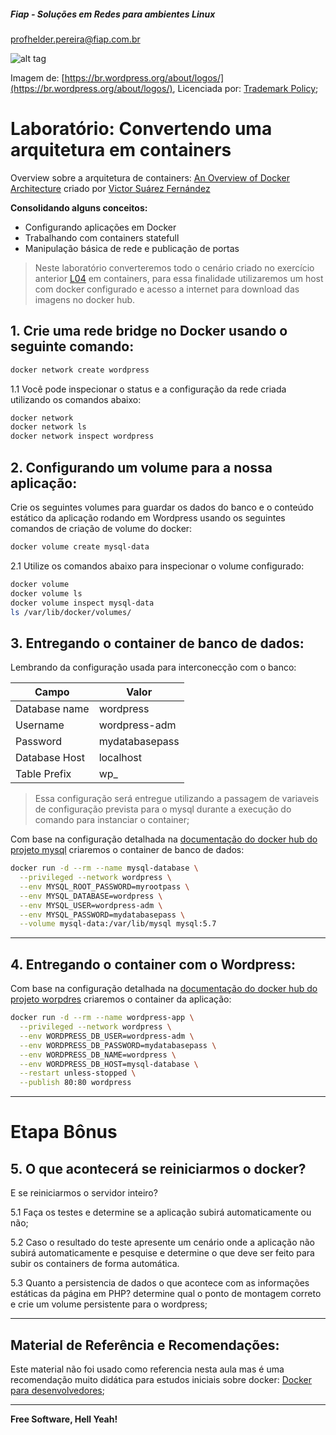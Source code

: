 ##### Fiap - Soluções em Redes para ambientes Linux
profhelder.pereira@fiap.com.br

![alt tag](https://raw.githubusercontent.com/fiapsistemaslinux/SysOps/master/images/L04_wordpress_logo.png)

Imagem de: [https://br.wordpress.org/about/logos/](https://br.wordpress.org/about/logos/), Licenciada por: [Trademark Policy](http://wordpressfoundation.org/trademark-policy/);

# Laboratório: Convertendo uma arquitetura em containers

Overview sobre a arquitetura de containers: [An Overview of Docker Architecture](https://medium.com/better-programming/an-overview-to-docker-architecture-15407c482c52) criado por [Victor Suárez Fernández](https://medium.com/@vicsufer)

**Consolidando alguns conceitos:**

* Configurando aplicações em Docker
* Trabalhando com containers statefull
* Manipulação básica de rede e publicação de portas

> Neste laboratório converteremos todo o cenário criado no exercício anterior [L04](https://github.com/fiapsistemaslinux/SysOps/tree/master/lessons/L04) em containers, para essa finalidade utilizaremos um host com docker configurado e acesso a internet para download das imagens no docker hub.

## 1. Crie uma rede bridge no Docker usando o seguinte comando:

```sh
docker network create wordpress
```

1.1 Você pode inspecionar o status e a configuração da rede criada utilizando os comandos abaixo:

```sh
docker network
docker network ls
docker network inspect wordpress
```

## 2. Configurando um volume para a nossa aplicação:

Crie os seguintes volumes para guardar os dados do banco e o conteúdo estático da aplicação rodando em Wordpress usando os seguintes comandos de criação de volume do docker:

```sh
docker volume create mysql-data
```

2.1 Utilize os comandos abaixo para inspecionar o volume configurado:

```sh
docker volume
docker volume ls
docker volume inspect mysql-data
ls /var/lib/docker/volumes/
```

## 3. Entregando o container de banco de dados: 

Lembrando da configuração usada para interconecção com o banco:


| Campo         | Valor           |
|---------------|-----------------|
| Database name | wordpress       |
| Username      | wordpress-adm   |
| Password      | mydatabasepass  |
| Database Host | localhost       |
| Table Prefix  | wp_             |

> Essa configuração será entregue utilizando a passagem de variaveis de configuração prevista para o mysql durante a execução do comando para instanciar o container;

Com base na configuração detalhada na [documentação do docker hub do projeto mysql](https://hub.docker.com/_/mysql) criaremos o container de banco de dados:

```sh
docker run -d --rm --name mysql-database \
  --privileged --network wordpress \
  --env MYSQL_ROOT_PASSWORD=myrootpass \
  --env MYSQL_DATABASE=wordpress \
  --env MYSQL_USER=wordpress-adm \
  --env MYSQL_PASSWORD=mydatabasepass \
  --volume mysql-data:/var/lib/mysql mysql:5.7
```
---

## 4. Entregando o container com o Wordpress: 

Com base na configuração detalhada na [documentação do docker hub do projeto worpdres](https://hub.docker.com/_/wordpress/) criaremos o container da aplicação:

```sh
docker run -d --rm --name wordpress-app \
  --privileged --network wordpress \
  --env WORDPRESS_DB_USER=wordpress-adm \
  --env WORDPRESS_DB_PASSWORD=mydatabasepass \
  --env WORDPRESS_DB_NAME=wordpress \
  --env WORDPRESS_DB_HOST=mysql-database \
  --restart unless-stopped \
  --publish 80:80 wordpress
```

---

# Etapa Bônus

## 5. O que acontecerá se reiniciarmos o docker?

E se reiniciarmos o servidor inteiro?

5.1 Faça os testes e determine se a aplicação subirá automaticamente ou não;

5.2 Caso o resultado do teste apresente um cenário onde a aplicação não subirá automaticamente e pesquise e determine o que deve ser feito para subir os containers de forma automática.

5.3 Quanto a persistencia de dados o que acontece com as informações estáticas da página em PHP? determine qual o ponto de montagem correto e crie um volume persistente para o wordpress;

---

## Material de Referência e Recomendações:

Este material não foi usado como referencia nesta aula mas é uma recomendação muito didática para estudos iniciais sobre docker:
[Docker para desenvolvedores](https://github.com/gomex/docker-para-desenvolvedores);

---

**Free Software, Hell Yeah!**
